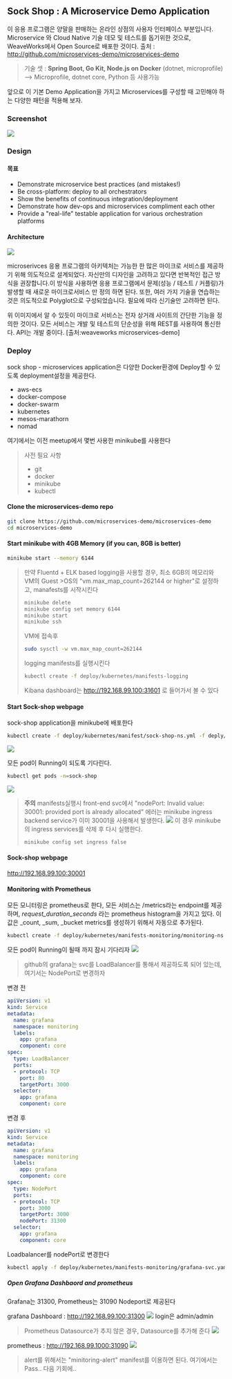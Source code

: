 

## Sock Shop : A Microservice Demo Application

이 응용 프로그램은 양말을 판매하는 온라인 상점의 사용자 인터페이스 부분입니다. Microservice 와 Cloud Native 기술 데모 및 테스트를 돕기위한 것으로, WeaveWorks에서 Open Source로 배포한 것이다.
출처 : http://github.com/microservices-demo/microservices-demo

>기술 셋 : **Spring Boot, Go Kit, Node.js on Docker** (dotnet, microprofile)
--> Microprofile, dotnet core, Python 등 사용가능

앞으로 이 기본 Demo Application을 가지고 Microservices를 구성할 때 고민해야 하는 다양한 패턴을 적용해 보자.

### Screenshot
![](./img/sockshop-frontend.png)


### Design
#### 목표
- Demonstrate microservice best practices (and mistakes!)
- Be cross-platform: deploy to all orchestrators
- Show the benefits of continuous integration/deployment
- Demonstrate how dev-ops and microservices compliment each other
- Provide a "real-life" testable application for various orchestration platforms

#### Architecture
![](./img/Architecture.png)

microserivces 응용 프로그램의 아키텍처는 가능한 한 많은 마이크로 서비스를 제공하기 위해 의도적으로 설계되었다. 자신만의 디자인을 고려하고 있다면 반복적인 접근 방식을 권장합니다.이 방식을 사용하면 응용 프로그램에서 문제(성능 / 테스트 / 커플링)가 발생할 때 새로운 마이크로서비스 만 정의 하면 된다.
또한, 여러 가지 기술을 연습하는 것은 의도적으로 Polyglot으로 구성되었습니다. 필요에 따라 신기술만 고려하면 된다.

위 이미지에서 알 수 있듯이 마이크로 서비스는 전자 상거래 사이트의 간단한 기능을 정의한 것이다. 모든 서비스는  개발 및 테스트의 단순성을 위해 REST를 사용하여 통신한다. API는 개발 중이다.
[출처:weaveworks microservices-demo]


### Deploy
sock shop - microservices application은 다양한 Docker환경에 Deploy할 수 있도록 deployment설정을 제공한다.
- aws-ecs
- docker-compose
- docker-swarm
- kubernetes
- mesos-marathorn
- nomad

여기에서는 이전 meetup에서 몇번 사용한 minikube를 사용한다
>사전 필요 사항
>  - git
>  - docker
>  - minikube
>  - kubectl

#### Clone the microservices-demo repo
```bash
git clone https://github.com/microservices-demo/microservices-demo
cd microservices-demo
```
#### Start minikube with 4GB Memory (if you can, 8GB is better)
```bash
minikube start --memory 6144
```

>만약 Fluentd + ELK based logging을 사용할 경우, 최소 6GB의 메모리와 VM의 Guest >OS의 "vm.max_map_count=262144 or higher"로 설정하고, manafests를 시작시킨다
>```bash
>minikube delete
>minikube config set memory 6144
>minikube start
>minikube ssh
>```
>VM에 접속후
>```bash
>sudo sysctl -w vm.max_map_count=262144
>```
>logging manifests를 실행시킨다
>```bash
>kubectl create -f deploy/kubernetes/manifests-logging
>```
>Kibana dashboard는 http://192.168.99.100:31601 로 들어가서 볼 수 있다


#### Start Sock-shop webpage
sock-shop application을 minikube에 배포한다
```bash
kubectl create -f deploy/kubernetes/manifest/sock-shop-ns.yml -f deply/kubernets/manifests
```
![](img/sock-shop-deploy.png)

모든 pod이 Running이 되도록 기다린다.
```bash
kubectl get pods -n=sock-shop
```
![](img/sock-shop-deploy-pods.png)

>**주의**
>manifests실행시 front-end svc에서 "nodePort: Invalid value: 30001: provided port is already allocated" 에러는 minikube ingress backend service가 이미 30001을 사용해서 발생한다.
>![](img/sock-shop-deploy-error-for-ingressbackend.png)
>이 경우 minikube의 ingress services를 삭제 후 다시 실행한다.
>```bash
>minikube config set ingress false
>```

#### Sock-shop webpage
http://192.168.99.100:30001

<!-- #### Opentracing
Opentracing을 실행시키기 위해서
```bash
kubectl create -f deploy/kubernetes/manifests-zipkin/zipkin-ns.yaml -f deploy/kubernetes/manifests-zipkin
``` -->

#### Monitoring with Prometheus
모든 모니터링은 prometheus로 한다, 모든 서비스는 /metrics라는 endpoint를 제공하며, *request_duration_seconds* 라는 prometheus histogram을 가지고 있다. 이 값은 _count, _sum, _bucket metrics를 생성하기 위해서 자동으로 추가된다.
```bash
kubectl create -f deploy/kubernetes/manifests-monitoring/monitoring-ns.yaml -f deploy/kubernetes/manifests-monitoring
```
모든 pod이 Running이 될때 까지 잠시 기다리자
![](img/sock-shop-monitoring-pods.png)

>github의 grafana는 svc를 LoadBalancer를 통해서 제공하도록 되어 있는데, 여기서는 NodePort로 변경하자

변경 전
```yml
apiVersion: v1
kind: Service
metadata:
  name: grafana
  namespace: monitoring
  labels:
    app: grafana
    component: core
spec:
  type: LoadBalancer
  ports:
  - protocol: TCP
    port: 80
    targetPort: 3000
  selector:
    app: grafana
    component: core
```
변경 후
```yml
apiVersion: v1
kind: Service
metadata:
  name: grafana
  namespace: monitoring
  labels:
    app: grafana
    component: core
spec:
  type: NodePort
  ports:
  - protocol: TCP
    port: 3000
    targetPort: 3000
    nodePort: 31300
  selector:
    app: grafana
    component: core
```

Loadbalancer를 nodePort로 변경한다
```bash
kubectl apply -f deploy/kubernetes/manifests-monitoring/grafana-svc.yaml
```

##### Open Grafana Dashbaord and prometheus
Grafana는 31300, Prometheus는 31090 Nodeport로 제공된다 

grafana Dashboard : http://192.168.99.100:31300
![](img/sock-shop-monitoring-grafana-1.png)
login은 admin/admin

>Prometheus Datasource가 추지 않은 경우, Datasource를 추가해 준다
![](img/sock-shop-monitoring-grafana-add-datasource-prometheus.png)


prometheus : http://192.168.99.1000:31090
![](img/sock-shop-monitoring-promethues.png)


>alert를 위해서는 "minitoring-alert" manifest를 이용하면 된다. 여기에서는 Pass.. 다음 기회에..
